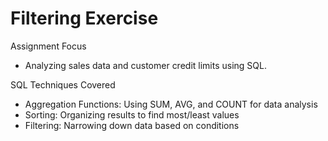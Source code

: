 # Filtering Exercise
Assignment Focus
- Analyzing sales data and customer credit limits using SQL.

SQL Techniques Covered

- Aggregation Functions: Using SUM, AVG, and COUNT for data analysis
- Sorting: Organizing results to find most/least values
- Filtering: Narrowing down data based on conditions
